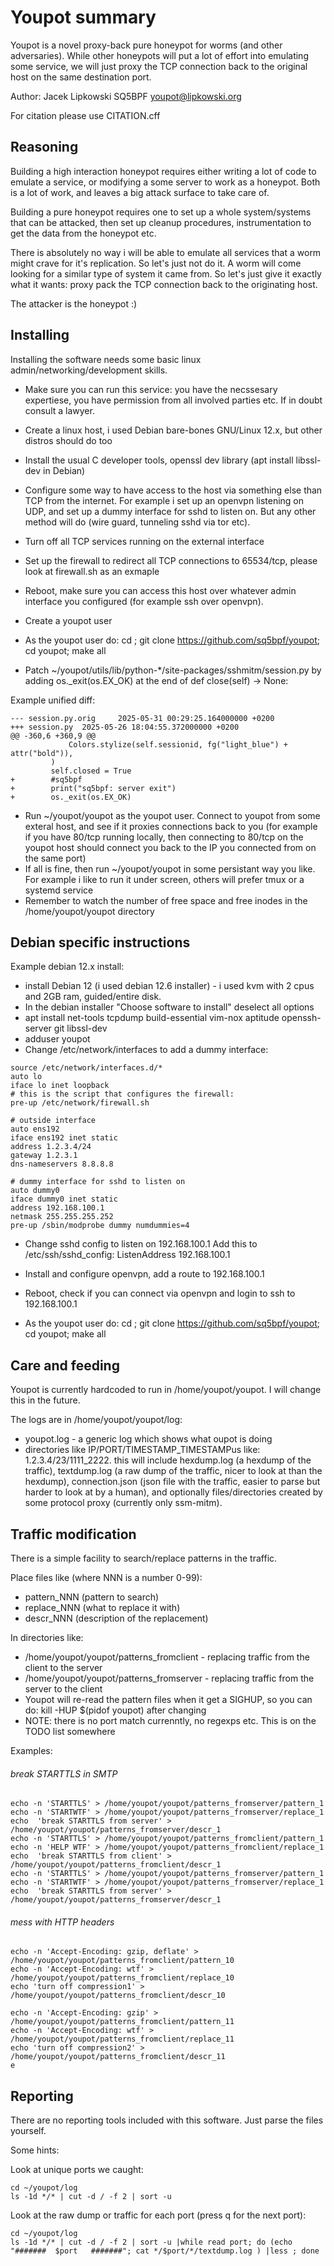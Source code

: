 # Youpot summary

Youpot is a novel proxy-back pure honeypot for worms (and other adversaries).
While other honeypots will put a lot of effort into emulating some service,
we will just proxy the TCP connection back to the original host on the same 
destination port.

Author: Jacek Lipkowski SQ5BPF  <youpot@lipkowski.org>

For citation please use CITATION.cff


## Reasoning

Building a high interaction honeypot requires either writing a lot
of code to emulate a service, or modifying a some server to work
as a honeypot. Both is a lot of work, and leaves a big attack 
surface to take care of.

Building a pure honeypot requires one to set up a whole system/systems that
can be attacked, then set up cleanup procedures, instrumentation to get
the data from the honeypot etc. 


There is absolutely no way i will be able to emulate all services that a
worm might crave for it's replication. So let's just not do it.
A worm will come looking for a similar type of system it came from. 
So let's just give it exactly what it wants: proxy pack the TCP connection
back to the originating host.

The attacker is the honeypot :)


## Installing

Installing the software needs some basic linux admin/networking/development skills.

* Make sure you can run this service: you have the necssesary expertiese, you have permission from all involved parties etc. If in doubt consult a lawyer.
* Create a linux host, i used Debian bare-bones GNU/Linux 12.x, but other distros should do too
* Install the usual C developer tools, openssl dev library (apt install libssl-dev in Debian)
* Configure some way to have access to the host via something else than TCP from the internet. For example i set up an openvpn listening on UDP, and set up a dummy interface for sshd to listen on. But any other method will do (wire guard, tunneling sshd via tor etc).
* Turn off all TCP services running on the external interface
* Set up the firewall to redirect all TCP connections to 65534/tcp, please look at firewall.sh as an exmaple
* Reboot, make sure you can access this host over whatever admin interface you configured (for example ssh over openvpn).
 
* Create a youpot user
* As the youpot user do: cd ; git clone https://github.com/sq5bpf/youpot; cd youpot; make all
* Patch ~/youpot/utils/lib/python-\*/site-packages/sshmitm/session.py by adding   os._exit(os.EX_OK) at the end of def close(self) -> None:

Example unified diff:
```
--- session.py.orig     2025-05-31 00:29:25.164000000 +0200
+++ session.py  2025-05-26 18:04:55.372000000 +0200
@@ -360,6 +360,9 @@
             Colors.stylize(self.sessionid, fg("light_blue") + attr("bold")),
         )
         self.closed = True
+        #sq5bpf
+        print("sq5bpf: server exit")
+        os._exit(os.EX_OK)
```

* Run ~/youpot/youpot as the youpot user. Connect to youpot from some exteral host, and see if it proxies connections back to you (for example if you have 80/tcp running locally, then connecting to 80/tcp on the youpot host should connect you back to the IP you connected from on the same port)
* If all is fine, then run ~/youpot/youpot in some persistant way you like. For example i like to run it under screen, others will prefer tmux or a systemd service
* Remember to watch the number of free space and free inodes in the /home/youpot/youpot directory



## Debian specific instructions

Example debian 12.x install:

* install Debian 12 (i used debian 12.6 installer) - i used kvm with 2 cpus and 2GB ram, 
guided/entire disk. 
* In the debian installer "Choose software to install" deselect all options
* apt install net-tools tcpdump build-essential vim-nox aptitude openssh-server git libssl-dev
* adduser youpot
* Change /etc/network/interfaces to add a dummy interface:
```
source /etc/network/interfaces.d/*
auto lo
iface lo inet loopback
# this is the script that configures the firewall:
pre-up /etc/network/firewall.sh

# outside interface
auto ens192
iface ens192 inet static
address 1.2.3.4/24
gateway 1.2.3.1
dns-nameservers 8.8.8.8

# dummy interface for sshd to listen on
auto dummy0
iface dummy0 inet static
address 192.168.100.1
netmask 255.255.255.252
pre-up /sbin/modprobe dummy numdummies=4
```

* Change sshd config to listen on 192.168.100.1
Add this to /etc/ssh/sshd_config:
ListenAddress 192.168.100.1

* Install and configure openvpn, add a route to 192.168.100.1
* Reboot, check if you can connect via openvpn and login to ssh to 192.168.100.1
* As the youpot user do: cd ; git clone https://github.com/sq5bpf/youpot; cd youpot; make all


## Care and feeding

Youpot is currently hardcoded to run in /home/youpot/youpot. I will change this
in the future.

The logs are in /home/youpot/youpot/log:
* youpot.log - a generic log which shows what oupot is doing
* directories like IP/PORT/TIMESTAMP_TIMESTAMPus like: 1.2.3.4/23/1111_2222. this will include hexdump.log (a hexdump of the traffic), textdump.log (a raw dump of the traffic, nicer to look at than the hexdump), connection.json (json file with the traffic, easier to parse but harder to look at by a human), and optionally files/directories created by some protocol proxy (currently only ssm-mitm).

## Traffic modification

There is a simple facility to search/replace patterns in the traffic.


Place files like (where NNN is a number 0-99):
* pattern_NNN (pattern to search)
* replace_NNN (what to replace it with)
* descr_NNN (description of the replacement)

In directories like:
* /home/youpot/youpot/patterns_fromclient - replacing traffic from the client to the server
* /home/youpot/youpot/patterns_fromserver - replacing traffic from the server to the client
* Youpot will re-read the pattern files when it get a SIGHUP, so you can do: kill -HUP $(pidof youpot) after changing
* NOTE: there is no port match currenntly, no regexps etc. This is on the TODO list somewhere


Examples:

###### break STARTTLS in SMTP
```
echo -n 'STARTTLS' > /home/youpot/youpot/patterns_fromserver/pattern_1
echo -n 'STARTWTF' > /home/youpot/youpot/patterns_fromserver/replace_1
echo  'break STARTTLS from server' > /home/youpot/youpot/patterns_fromserver/descr_1
echo -n 'STARTTLS' > /home/youpot/youpot/patterns_fromclient/pattern_1
echo -n 'HELP WTF' > /home/youpot/youpot/patterns_fromclient/replace_1
echo  'break STARTTLS from client' > /home/youpot/youpot/patterns_fromclient/descr_1
echo -n 'STARTTLS' > /home/youpot/youpot/patterns_fromserver/pattern_1
echo -n 'STARTWTF' > /home/youpot/youpot/patterns_fromserver/replace_1
echo  'break STARTTLS from server' > /home/youpot/youpot/patterns_fromserver/descr_1
```
###### mess with HTTP headers
```
echo -n 'Accept-Encoding: gzip, deflate' > /home/youpot/youpot/patterns_fromclient/pattern_10
echo -n 'Accept-Encoding: wtf' > /home/youpot/youpot/patterns_fromclient/replace_10
echo 'turn off compression1' > /home/youpot/youpot/patterns_fromclient/descr_10

echo -n 'Accept-Encoding: gzip' > /home/youpot/youpot/patterns_fromclient/pattern_11
echo -n 'Accept-Encoding: wtf' > /home/youpot/youpot/patterns_fromclient/replace_11
echo 'turn off compression2' > /home/youpot/youpot/patterns_fromclient/descr_11
e
```



## Reporting

There are no reporting tools included with this software. Just parse the files yourself.

Some hints:

Look at unique ports we caught:
```
cd ~/youpot/log
ls -1d */* | cut -d / -f 2 | sort -u
```

Look at the raw dump or traffic for each port (press q for the next port):
```
cd ~/youpot/log
ls -1d */* | cut -d / -f 2 | sort -u |while read port; do (echo "#######  $port   #######"; cat */$port/*/textdump.log ) |less ; done
```






